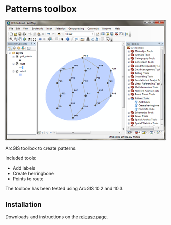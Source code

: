 # Patterns toolbox

![ArcMap displaying a herringbone pattern](arcmap-herringbone-pattern.png)

ArcGIS toolbox to create patterns.

Included tools:

 - Add labels
 - Create herringbone
 - Points to route

The toolbox has been tested using ArcGIS 10.2 and 10.3.

## Installation

Downloads and instructions on the [release page](https://github.com/EnviroCentre/patterns-toolbox/releases/latest).
